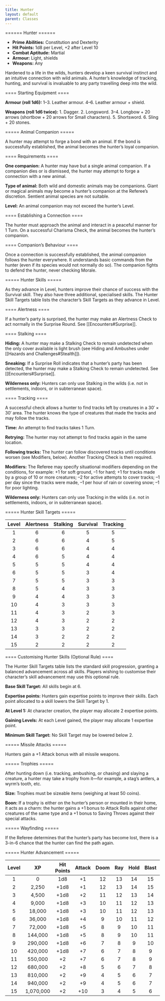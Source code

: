 ```yaml
---
title: Hunter
layout: default
parent: Classes
---
```


====== Hunter ======

  * **Prime Abilities:** Constitution and Dexterity
  * **Hit Points:** 1d8 per Level, +2 after Level 10
  * **Combat Aptitude:** Martial
  * **Armour:** Light, shields
  * **Weapons:** Any

Hardened to a life in the wilds, hunters develop a keen survival instinct and an intuitive connection with wild animals. A hunter’s knowledge of tracking, hunting, and survival is invaluable to any party travelling deep into the wild.

==== Starting Equipment ====

**Armour (roll 1d6):** 1–3. Leather armour. 4–6. Leather armour + shield.

**Weapons (roll 1d6 twice):** 1. Dagger. 2. Longsword. 3–4. Longbow + 20 arrows (shortbow + 20 arrows for Small characters). 5. Shortsword. 6. Sling + 20 stones.

===== Animal Companion =====

A hunter may attempt to forge a bond with an animal. If the bond is successfully established, the animal becomes the hunter’s loyal companion.

==== Requirements ====

**One companion:** A hunter may have but a single animal companion. If a companion dies or is dismissed, the hunter may attempt to forge a connection with a new animal.

**Type of animal:** Both wild and domestic animals may be companions. Giant or magical animals may become a hunter’s companion at the Referee’s discretion. Sentient animal species are not suitable.

**Level:** An animal companion may not exceed the hunter’s Level.

==== Establishing a Connection ====

The hunter must approach the animal and interact in a peaceful manner for 1 Turn. On a successful Charisma Check, the animal becomes the hunter’s companion.

==== Companion’s Behaviour ====

Once a connection is successfully established, the animal companion follows the hunter everywhere. It understands basic commands from the hunter (even if its species would not normally do so). The companion fights to defend the hunter, never checking Morale.

===== Hunter Skills =====

As they advance in Level, hunters improve their chance of success with the Survival skill. They also have three additional, specialised skills. The Hunter Skill Targets table lists the character’s Skill Targets as they advance in Level.

==== Alertness ====

If a hunter’s party is surprised, the hunter may make an Alertness Check to act normally in the Surprise Round. See [[Encounters#Surprise]].

==== Stalking ====

**Hiding:** A hunter may make a Stalking Check to remain undetected when the only cover available is light brush (see Hiding and Ambushes under [[Hazards and Challenges#Stealth]]).

**Sneaking:** If a Surprise Roll indicates that a hunter’s party has been detected, the hunter may make a Stalking Check to remain undetected. See [[Encounters#Surprise]].

**Wilderness only:** Hunters can only use Stalking in the wilds (i.e. not in settlements, indoors, or in subterranean space).

==== Tracking ====

A successful check allows a hunter to find tracks left by creatures in a 30′ × 30′ area. The hunter knows the type of creatures that made the tracks and may follow the tracks.

**Time:** An attempt to find tracks takes 1 Turn.

**Retrying:** The hunter may not attempt to find tracks again in the same location.

**Following tracks:** The hunter can follow discovered tracks until conditions worsen (see Modifiers, below). Another Tracking Check is then required.

**Modifiers:** The Referee may specify situational modifiers depending on the conditions, for example: +1 for soft ground, –1 for hard; +1 for tracks made by a group of 10 or more creatures; –2 for active attempts to cover tracks; –1 per day since the tracks were made, –1 per hour of rain or covering snow; –1 for poor lighting.

**Wilderness only:** Hunters can only use Tracking in the wilds (i.e. not in settlements, indoors, or in subterranean space).

===== Hunter Skill Targets =====

| Level | Alertness | Stalking | Survival | Tracking |
| :---: | :---: | :---: | :---: | :---: |
| 1 | 6 | 6 | 5 | 5 |
| 2 | 6 | 6 | 4 | 5 |
| 3 | 6 | 6 | 4 | 4 |
| 4 | 6 | 5 | 4 | 4 |
| 5 | 5 | 5 | 4 | 4 |
| 6 | 5 | 5 | 3 | 4 |
| 7 | 5 | 5 | 3 | 3 |
| 8 | 5 | 4 | 3 | 3 |
| 9 | 4 | 4 | 3 | 3 |
| 10 | 4 | 3 | 3 | 3 |
| 11 | 4 | 3 | 2 | 3 |
| 12 | 4 | 3 | 2 | 2 |
| 13 | 3 | 3 | 2 | 2 |
| 14 | 3 | 2 | 2 | 2 |
| 15 | 2 | 2 | 2 | 2 |

==== Customising Hunter Skills (Optional Rule) ====

The Hunter Skill Targets table lists the standard skill progression, granting a balanced advancement across all skills. Players wishing to customise their character’s skill advancement may use this optional rule.

**Base Skill Target:** All skills begin at 6.

**Expertise points:** Hunters gain expertise points to improve their skills. Each point allocated to a skill lowers the Skill Target by 1.

**At Level 1:** At character creation, the player may allocate 2 expertise points.

**Gaining Levels:** At each Level gained, the player may allocate 1 expertise point.

**Minimum Skill Target:** No Skill Target may be lowered below 2.

===== Missile Attacks =====

Hunters gain a +1 Attack bonus with all missile weapons.

===== Trophies =====

After hunting down (i.e. tracking, ambushing, or chasing) and slaying a creature, a hunter may take a trophy from it—for example, a stag’s antlers, a wyrm’s tooth, etc.

**Size:** Trophies must be sizeable items (weighing at least 50 coins).

**Boon:** If a trophy is either on the hunter’s person or mounted in their home, it acts as a charm: the hunter gains a +1 bonus to Attack Rolls against other creatures of the same type and a +1 bonus to Saving Throws against their special attacks.

===== Wayfinding =====

If the Referee determines that the hunter’s party has become lost, there is a 3-in-6 chance that the hunter can find the path again.

===== Hunter Advancement =====

| Level | XP | Hit Points | Attack | Doom | Ray | Hold | Blast | Spell |
| :---: | :---: | :---: | :---: | :---: | :---: | :---: | :---: | :---: |
| 1 | 0 | 1d8 | +1 | 12 | 13 | 14 | 15 | 16 |
| 2 | 2,250 | +1d8 | +1 | 12 | 13 | 14 | 15 | 16 |
| 3 | 4,500 | +1d8 | +2 | 11 | 12 | 13 | 14 | 15 |
| 4 | 9,000 | +1d8 | +3 | 10 | 11 | 12 | 13 | 14 |
| 5 | 18,000 | +1d8 | +3 | 10 | 11 | 12 | 13 | 14 |
| 6 | 36,000 | +1d8 | +4 | 9 | 10 | 11 | 12 | 13 |
| 7 | 72,000 | +1d8 | +5 | 8 | 9 | 10 | 11 | 12 |
| 8 | 144,000 | +1d8 | +5 | 8 | 9 | 10 | 11 | 12 |
| 9 | 290,000 | +1d8 | +6 | 7 | 8 | 9 | 10 | 11 |
| 10 | 420,000 | +1d8 | +7 | 6 | 7 | 8 | 9 | 10 |
| 11 | 550,000 | +2 | +7 | 6 | 7 | 8 | 9 | 10 |
| 12 | 680,000 | +2 | +8 | 5 | 6 | 7 | 8 | 9 |
| 13 | 810,000 | +2 | +9 | 4 | 5 | 6 | 7 | 8 |
| 14 | 940,000 | +2 | +9 | 4 | 5 | 6 | 7 | 8 |
| 15 | 1,070,000 | +2 | +10 | 3 | 4 | 5 | 6 | 7 |
